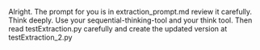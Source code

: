 Alright. The prompt for you is in extraction_prompt.md review it carefully. Think deeply. Use your sequential-thinking-tool and your think tool. Then read testExtraction.py carefully and create the updated version at testExtraction_2.py